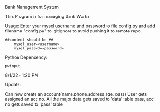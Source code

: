 Bank Management System


This Program is for managing Bank Works


Usage: 
    Enter your mysql username and password to file 
    config.py and add filename "config.py" to
    .gitignore to avoid pushing it to remote repo.

    ##content should be ##
        mysql_user=<username>
        mysql_passwd=<password>

Python Dependency: 
````
pwinput
````

8/1/22 - 1:20 PM

Update:

Can now create an account(name,phone,address,age, pass)
User gets assigned an acc no. 
All the major data gets saved to 'data' table
pass, acc no gets saved to 'pass' table
